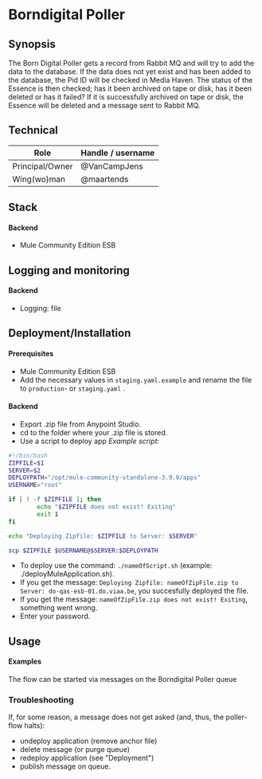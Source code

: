 

# Borndigital Poller

## Synopsis


The Born Digital Poller gets a record from Rabbit MQ and will try to add the data to the database.
If the data does not yet exist and has been added to the database, the Pid ID will be checked in Media Haven.
The status of the Essence is then checked; has it been archived on tape or disk, has it been deleted or has it failed?
If it is successfully archived on tape or disk, the Essence will be deleted and a message sent to Rabbit MQ.


## Technical

|Role              | Handle / username|
| -------------    |--------------| 
|Principal/Owner   | @VanCampJens | 
|Wing(wo)man       | @maartends |


## Stack

#### Backend
- Mule Community Edition ESB


## Logging and monitoring

#### Backend
- Logging: file


## Deployment/Installation

#### Prerequisites
- Mule Community Edition ESB
- Add the necessary values in `staging.yaml.example` and rename the file to `production`- or `staging.yaml` .

#### Backend

- Export .zip file from Anypoint Studio.
- cd to the folder where your .zip file is stored.
- Use a script to deploy app
*Example script:*

```bash
#!/bin/bash
ZIPFILE=$1
SERVER=$2
DEPLOYPATH="/opt/mule-community-standalone-3.9.0/apps"
USERNAME="root"

if [ ! -f $ZIPFILE ]; then
        echo "$ZIPFILE does not exist! Exiting"
        exit 1
fi

echo "Deploying Zipfile: $ZIPFILE to Server: $SERVER"

scp $ZIPFILE $USERNAME@$SERVER:$DEPLOYPATH
```


- To deploy use the command: `./nameOfScript.sh` (example: ./deployMuleApplication.sh).
- If you get the message: `Deploying Zipfile: nameOfZipFile.zip to Server: do-qas-esb-01.do.viaa.be`, you succesfully deployed the file.
- If you get the message: `nameOfZipFile.zip does not exist! Exiting`, something went wrong.
- Enter your password.



## Usage

#### Examples
The flow can be started via messages on the Borndigital Poller queue

### Troubleshooting

If, for some reason, a message does not get asked (and, thus, the poller-flow halts):

- undeploy application (remove anchor file)
- delete message (or purge queue)
- redeploy application (see "Deployment")
- publish message on queue.

